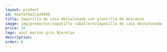 ```yaml
---
layout: product
id: 6ea7af9a2ca34509
title: Zapatilla de casa destalonada con plantilla de descanso
image: img/productos/zapatilla caballero/Zapatilla de casa destalonada con plantilla de descanso=25=azul marino gris Biorelax.webp
price: 25
tags: azul marino gris Biorelax
description: 
order: 0
---
```

